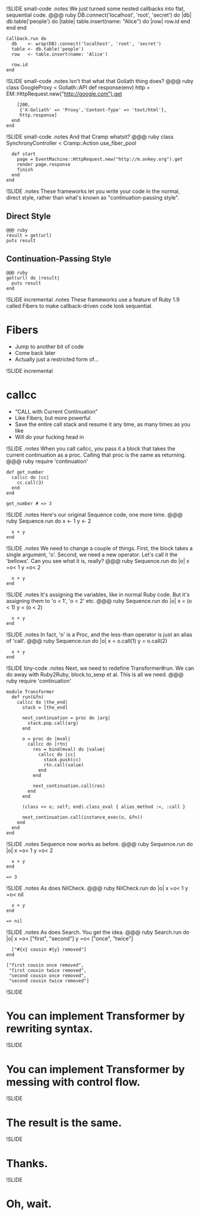 !SLIDE small-code
.notes We just turned some nested callbacks into flat, sequential code.
    @@@ ruby
    DB.connect('localhost', 'root', 'secret') do |db|
      db.table('people') do |table|
        table.insert(name: "Alice") do |row|
          row.id
        end
      end
    end

    Callback.run do
      db    <- wrap(DB).connect('localhost', 'root', 'secret')
      table <- db.table('people')
      row   <- table.insert(name: 'Alice')

      row.id
    end

!SLIDE small-code
.notes Isn't that what that Goliath thing does?
    @@@ ruby
    class GoogleProxy < Goliath::API
      def response(env)
        http = EM::HttpRequest.new("http://google.com").get

        [200,
         {'X-Goliath' => 'Proxy','Content-Type' => 'text/html'},
         http.response]
      end
    end

!SLIDE small-code
.notes And that Cramp whatsit?
    @@@ ruby
    class SynchronyController < Cramp::Action
      use_fiber_pool

      def start
        page = EventMachine::HttpRequest.new("http://m.onkey.org").get
        render page.response
        finish
      end
    end

!SLIDE
.notes These frameworks let you write your code in the normal, direct style, rather than what's known as "continuation-passing style".
## Direct Style ##
    @@@ ruby
    result = get(url)
    puts result

## Continuation-Passing Style ##

    @@@ ruby
    get(url) do |result|
      puts result
    end

!SLIDE incremental
.notes These frameworks use a feature of Ruby 1.9 called Fibers to make callback-driven code look sequential.
# Fibers #

- Jump to another bit of code
- Come back later
- Actually just a restricted form of...

!SLIDE incremental
# callcc #

- “CALL with Current Continuation”
- Like Fibers, but more powerful
- Save the entire call stack and resume it any time, as many times as you like
- Will do your fucking head in

!SLIDE
.notes When you call callcc, you pass it a block that takes the current continuation as a proc. Calling that proc is the same as returning.
    @@@ ruby
    require 'continuation'

    def get_number
      callcc do |cc|
        cc.call(3)
      end
    end

    get_number # => 3

!SLIDE
.notes Here's our original Sequence code, one more time.
    @@@ ruby
    Sequence.run do
      x <- 1
      y <- 2

      x + y
    end

!SLIDE
.notes We need to change a couple of things. First, the block takes a single argument, 'o'. Second, we need a new operator. Let's call it the 'bellows'. Can you see what it is, really?
    @@@ ruby
    Sequence.run do |o|
      x =o< 1
      y =o< 2

      x + y
    end

!SLIDE
.notes It's assigning the variables, like in normal Ruby code. But it's assigning them to 'o < 1', 'o < 2' etc.
    @@@ ruby
    Sequence.run do |o|
      x = (o < 1)
      y = (o < 2)

      x + y
    end

!SLIDE
.notes In fact, 'o' is a Proc, and the less-than operator is just an alias of 'call'.
    @@@ ruby
    Sequence.run do |o|
      x = o.call(1)
      y = o.call(2)

      x + y
    end

!SLIDE tiny-code
.notes Next, we need to redefine Transformer#run. We can do away with Ruby2Ruby, block.to_sexp et al. This is all we need.
    @@@ ruby
    require 'continuation'

    module Transformer
      def run(&fn)
        callcc do |the_end|
          stack = [the_end]

          next_continuation = proc do |arg|
            stack.pop.call(arg)
          end

          o = proc do |mval|
            callcc do |rtn|
              res = bind(mval) do |value|
                callcc do |cc|
                  stack.push(cc)
                  rtn.call(value)
                end
              end

              next_continuation.call(res)
            end
          end

          (class << o; self; end).class_eval { alias_method :<, :call }

          next_continuation.call(instance_exec(o, &fn))
        end
      end
    end

!SLIDE
.notes Sequence now works as before.
    @@@ ruby
    Sequence.run do |o|
      x =o< 1
      y =o< 2

      x + y
    end

    => 3

!SLIDE
.notes As does NilCheck.
    @@@ ruby
    NilCheck.run do |o|
      x =o< 1
      y =o< nil

      x + y
    end

    => nil

!SLIDE
.notes As does Search. You get the idea.
    @@@ ruby
    Search.run do |o|
      x =o< ["first", "second"]
      y =o< ["once", "twice"]

      ["#{x} cousin #{y} removed"]
    end

    ["first cousin once removed",
     "first cousin twice removed",
     "second cousin once removed",
     "second cousin twice removed"]

!SLIDE
# You can implement Transformer by rewriting syntax. #

!SLIDE
# You can implement Transformer by messing with control flow. #

!SLIDE
# The result is the same. #

!SLIDE
# Thanks. #

!SLIDE
# Oh, wait. #

